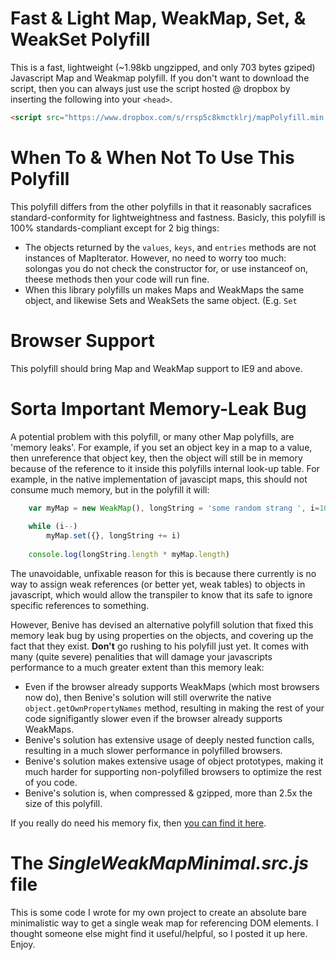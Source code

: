 # Fast & Light Map, WeakMap, Set, & WeakSet Polyfill
This is a fast, lightweight (~1.98kb ungzipped, and only 703 bytes gziped) Javascript Map and Weakmap polyfill. If you don't want to download the script, then you can always just use the script hosted @ dropbox by inserting the following into your `<head>`.

```HTML
<script src="https://www.dropbox.com/s/rrsp5c8kmctklrj/mapPolyfill.min.js?dl=1" type="text/javascript"></script>
```

# When To & When Not To Use This Polyfill
This polyfill differs from the other polyfills in that it reasonably sacrafices standard-conformity for lightweightness and fastness. Basicly, this polyfill is 100% standards-compliant except for 2 big things:

 * The objects returned by the `values`, `keys`, and `entries` methods are not instances of MapIterator. However, no need to worry too much: solongas you do not check the constructor for, or use instanceof on, theese methods then your code will run fine.
 * When this library polyfills un makes Maps and WeakMaps the same object, and likewise Sets and WeakSets the same object. (E.g. `Set `

# Browser Support
This polyfill should bring Map and WeakMap support to IE9 and above.

# Sorta Important Memory-Leak Bug
A potential problem with this polyfill, or many other Map polyfills, are 'memory leaks'. For example, if you set an object key in a map to a value, then unreference that object key, then the object will still be in memory because of the reference to it inside this polyfills internal look-up table. For example, in the native implementation of javascipt maps, this should not consume much memory, but in the polyfill it will:

```Javascript
    var myMap = new WeakMap(), longString = 'some random strang ', i=100e+6;
    
    while (i--)
        myMap.set({}, longString += i)
    
    console.log(longString.length * myMap.length)
```

The unavoidable, unfixable reason for this is because there currently is no way to assign weak references (or better yet, weak tables) to objects in javascript, which would allow the transpiler to know that its safe to ignore specific references to something.

However, Benive has devised an alternative polyfill solution that fixed this memory leak bug by using properties on the objects, and covering up the fact that they exist. **Don't** go rushing to his polyfill just yet. It comes with many (quite severe) penalities that will damage your javascripts performance to a much greater extent than this memory leak:

  * Even if the browser already supports WeakMaps (which most browsers now do), then Benive's solution will still overwrite the native `object.getOwnPropertyNames` method, resulting in making the rest of your code signifigantly slower even if the browser already supports WeakMaps.
  * Benive's solution has extensive usage of deeply nested function calls, resulting in a much slower performance in polyfilled browsers.
  * Benive's solution makes extensive usage of object prototypes, making it much harder for supporting non-polyfilled browsers to optimize the rest of you code.
  * Benive's solution is, when compressed & gzipped, more than 2.5x the size of this polyfill.

If you really do need his memory fix, then <a href="https://github.com/Benvie/WeakMap">you can find it here</a>.

# The <i>SingleWeakMapMinimal.src.js</i> file
This is some code I wrote for my own project to create an absolute bare minimalistic way to get a single weak map for referencing DOM elements. I thought someone else might find it useful/helpful, so I posted it up here. Enjoy.
